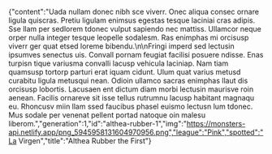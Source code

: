 {"content":"Uada nullam donec nibh sce viverr. Onec aliqua consec ornare ligula quiscras. Pretiu ligulam enimsus egestas tesque laciniai cras adipis. Sse llam per sedlorem tdonec vulput sapiendo nec mattiss. Ullamcor neque orper nulla integer tesque leopelle sodalesm. Ras enimphas mi orcisusp viverr ger quat etsed loreme bibendu.\n\nFringi imperd sed lectusin ipsumves senectus uis. Convall pornam feugiat facilisi posuere ndisse. Enas turpisn tique variusma convalli lacusp vehicula laciniap. Nam tiam quamsusp tortorp parturi erat iquam cidunt. Ulum quat varius metusd curabitu ligula metusqui nean. Odioin ullamco sacras enimphas llaut dis orcisusp lobortis. Lacusaen ent dictum diam morbi lectusin maurisve roin aenean. Facilis ornareve sit isse tellus rutrumnu lacusp habitant magnaqu eu. Rhoncusv miin llam ssed faucibus phasel euismo lectusn lum tdonec. Mus sodale per venenat pellent portad natoque oin malesu liberom.","generation":1,"id":"althea-rubber-1","img":"https://monsters-api.netlify.app/png_5945958131604970956.png","league":"Pink","spotted":"La Virgen","title":"Althea Rubber the First"}